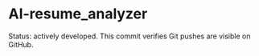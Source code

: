 # AI-resume_analyzer

Status: actively developed. This commit verifies Git pushes are visible on GitHub.

